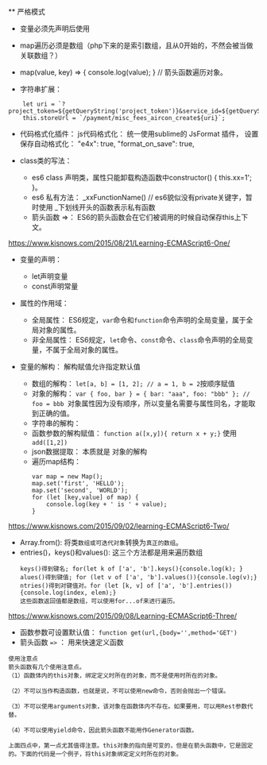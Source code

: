 ** 严格模式

* 变量必须先声明后使用

* map遍历必须是数组（php下来的是索引数组，且从0开始的，不然会被当做关联数组？）

* map(value, key) => { console.log(value); }  // 箭头函数遍历对象。  

* 字符串扩展： 
```
    let uri = `?project_token=${getQueryString('project_token')}&service_id=${getQueryString('service_id')}`;
    this.storeUrl = `/payment/misc_fees_aircon_create${uri}`;
```

* 代码格式化插件： js代码格式化： 统一使用sublime的 JsFormat 插件， 设置保存自动格式化： "e4x": true, "format_on_save": true,

* class类的写法：
  * es6 class 声明类，属性只能卸载构造函数中constructor() { this.xx=1'; }。
  * es6 私有方法： _xxFunctionName() // es6貌似没有private关键字，暂时使用 _下划线开头的函数表示私有函数 
  * 箭头函数 =>： ES6的箭头函数会在它们被调用的时候自动保存this上下文。



https://www.kisnows.com/2015/08/21/Learning-ECMAScript6-One/ 
* 变量的声明：
  * let声明变量
  * const声明常量


* 属性的作用域：
  * 全局属性： ES6规定，`var`命令和`function`命令声明的全局变量，属于全局对象的属性。
  * 非全局属性： ES6规定，`let`命令、`const`命令、`class`命令声明的全局变量，不属于全局对象的属性。 


* 变量的解构： 解构赋值允许指定默认值 
  * 数组的解构： `let[a, b] = [1, 2]; // a = 1, b = 2`按顺序赋值
  * 对象的解构：  `var { foo, bar } = { bar: "aaa", foo: "bbb" }; // foo = bbb `对象属性因为没有顺序，所以变量名需要与属性同名，才能取到正确的值。
  * 字符串的解构： 
  * 函数参数的解构赋值： `function a([x,y]){ return x + y;}` 使用 `add([1,2])`
  * json数据提取： 本质就是 对象的解构
  * 遍历map结构： 
    ```
    var map = new Map();
    map.set('first', 'HELLO');
    map.set('second', 'WORLD');
    for (let [key,value] of map) {
        console.log(key + ' is ' + value);
    }
    ```

https://www.kisnows.com/2015/09/02/learning-ECMAScript6-Two/
* Array.from(): 将类`数组或可迭代对象`转换为`真正的数组`。
* entries()，keys()和values(): 这三个方法都是用来遍历数组
  ```
  keys()得到键名; for(let k of ['a', 'b'].keys(){console.log(k); }
  alues()得到键值; for (let v of ['a', 'b'].values()){console.log(v);}
  ntries()得到对键值对。for (let [k, v] of ['a', 'b'].entries()){console.log(index, elem);}
  这些函数返回值都是数组，可以使用for...of来进行遍历。
  ```
  
 https://www.kisnows.com/2015/09/08/Learning-ECMAScript6-Three/
 * 函数参数可设置默认值： `function get(url,{body='',method='GET')`
 * 箭头函数 `=>` ： 用来快速定义函数  
  ```
  使用注意点
  箭头函数有几个使用注意点。
  （1）函数体内的this对象，绑定定义时所在的对象，而不是使用时所在的对象。

  （2）不可以当作构造函数，也就是说，不可以使用new命令，否则会抛出一个错误。

  （3）不可以使用arguments对象，该对象在函数体内不存在。如果要用，可以用Rest参数代替。

  （4）不可以使用yield命令，因此箭头函数不能用作Generator函数。

  上面四点中，第一点尤其值得注意。this对象的指向是可变的，但是在箭头函数中，它是固定的。下面的代码是一个例子，将this对象绑定定义时所在的对象。
  ```